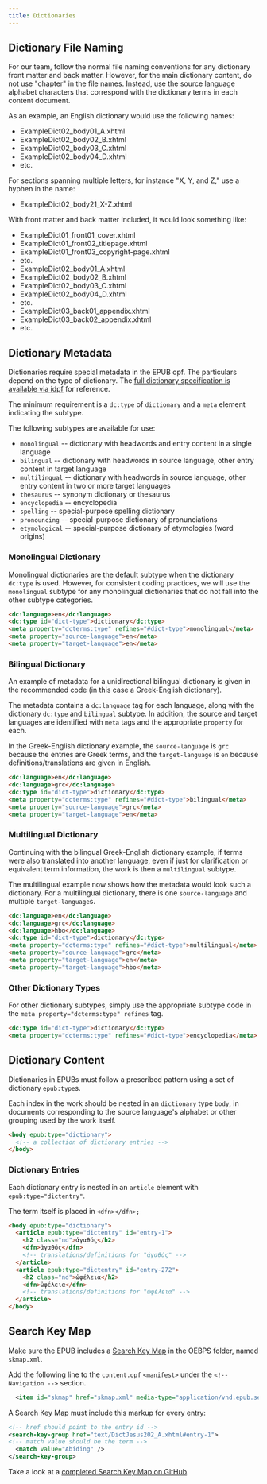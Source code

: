 ```yaml
---
title: Dictionaries
---
```


## Dictionary File Naming

For our team, follow the normal file naming conventions for any dictionary front matter and back matter. However, for the main dictionary content, do not use "chapter" in the file names. Instead, use the source language alphabet characters that correspond with the dictionary terms in each content document.

As an example, an English dictionary would use the following names:

* ExampleDict02\_body01\_A.xhtml
* ExampleDict02\_body02\_B.xhtml
* ExampleDict02\_body03\_C.xhtml
* ExampleDict02\_body04\_D.xhtml
* etc.

For sections spanning multiple letters, for instance "X, Y, and Z," use a hyphen in the name:

* ExampleDict02\_body21\_X-Z.xhtml


With front matter and back matter included, it would look something like:

* ExampleDict01\_front01\_cover.xhtml
* ExampleDict01\_front02\_titlepage.xhtml
* ExampleDict01\_front03\_copyright-page.xhtml
* etc.
* ExampleDict02\_body01\_A.xhtml
* ExampleDict02\_body02\_B.xhtml
* ExampleDict02\_body03\_C.xhtml
* ExampleDict02\_body04\_D.xhtml
* etc.
* ExampleDict03\_back01\_appendix.xhtml
* ExampleDict03\_back02\_appendix.xhtml
* etc.

## Dictionary Metadata

Dictionaries require special metadata in the EPUB opf. The particulars depend on the type of dictionary. The [full dictionary specification is available via idpf](http://www.idpf.org/epub/dict/epub-dict.html) for reference.

The minimum requirement is a `dc:type` of `dictionary` and a `meta` element indicating the subtype.

The following subtypes are available for use:

* `monolingual` -- dictionary with headwords and entry content in a single language
* `bilingual` -- dictionary with headwords in source language, other entry content in target language
* `multilingual` -- dictionary with headwords in source language, other entry content in two or more target languages
* `thesaurus` -- synonym dictionary or thesaurus
* `encyclopedia` -- encyclopedia
* `spelling` -- special-purpose spelling dictionary
* `pronouncing` -- special-purpose dictionary of pronunciations
* `etymological` -- special-purpose dictionary of etymologies (word origins)

### Monolingual Dictionary

Monolingual dictionaries are the default subtype when the dictionary `dc:type` is used. However, for consistent coding practices, we will use the `monolingual` subtype for any monolingual dictionaries that do not fall into the other subtype categories.

```html
<dc:language>en</dc:language>
<dc:type id="dict-type">dictionary</dc:type>
<meta property="dcterms:type" refines="#dict-type">monolingual</meta>
<meta property="source-language">en</meta>
<meta property="target-language">en</meta>
```

### Bilingual Dictionary

An example of metadata for a unidirectional bilingual dictionary is given in the recommended code (in this case a Greek-English dictionary).

The metadata contains a `dc:language` tag for each language, along with the dictionary `dc:type` and `bilingual` subtype. In addition, the source and target languages are identified with `meta` tags and the appropriate `property` for each.

In the Greek-English dictionary example, the `source-language` is `grc` because the entries are Greek terms, and the `target-language` is `en` because definitions/translations are given in English.

```html
<dc:language>en</dc:language>
<dc:language>grc</dc:language>
<dc:type id="dict-type">dictionary</dc:type>
<meta property="dcterms:type" refines="#dict-type">bilingual</meta>
<meta property="source-language">grc</meta>
<meta property="target-language">en</meta>
```

### Multilingual Dictionary

Continuing with the bilingual Greek-English dictionary example, if terms were also translated into another language, even if just for clarification or equivalent term information, the work is then a `multilingual` subtype.

The multilingual example now shows how the metadata would look such a dictionary. For a multilingual dictionary, there is one `source-language` and multiple `target-language`s.

```html
<dc:language>en</dc:language>
<dc:language>grc</dc:language>
<dc:language>hbo</dc:language>
<dc:type id="dict-type">dictionary</dc:type>
<meta property="dcterms:type" refines="#dict-type">multilingual</meta>
<meta property="source-language">grc</meta>
<meta property="target-language">en</meta>
<meta property="target-language">hbo</meta>
```

### Other Dictionary Types

For other dictionary subtypes, simply use the appropriate subtype code in the `meta property="dcterms:type" refines` tag.

```html
<dc:type id="dict-type">dictionary</dc:type>
<meta property="dcterms:type" refines="#dict-type">encyclopedia</meta>
```

## Dictionary Content

Dictionaries in EPUBs must follow a prescribed pattern using a set of dictionary `epub:type`s.

Each index in the work should be nested in an `dictionary` type `body`, in documents corresponding to the source language's alphabet or other grouping used by the work itself.

```html
<body epub:type="dictionary">
  <!-- a collection of dictionary entries -->
</body>
```

### Dictionary Entries

Each dictionary entry is nested in an `article` element with `epub:type="dictentry"`.

The term itself is placed in `<dfn></dfn>;`

```html
<body epub:type="dictionary">
  <article epub:type="dictentry" id="entry-1">
    <h2 class="nd">ἀγαθός</h2>
    <dfn>ἀγαθός</dfn>
    <!-- translations/definitions for "ἀγαθός" -->
  </article>
  <article epub:type="dictentry" id="entry-272">
    <h2 class="nd">ὠφέλεια</h2>
    <dfn>ὠφέλεια</dfn>
    <!-- translations/definitions for "ὠφέλεια" -->
  </article>
</body>
```

## Search Key Map

Make sure the EPUB includes a [Search Key Map](http://www.idpf.org/epub/dict/#sec-2.4) in the OEBPS folder, named `skmap.xml`.

Add the following line to the `content.opf` `<manifest>` under the `<!-- Navigation -->` section.

```xml
  <item id="skmap" href="skmap.xml" media-type="application/vnd.epub.search-key-map+xml" properties="search-key-map dictionary" />
```

A Search Key Map must include this markup for every entry:

```xml
<!-- href should point to the entry id -->
<search-key-group href="text/DictJesus202_A.xhtml#entry-1">
<!-- match value should be the term -->
  <match value="Abiding" />
</search-key-group>
```

Take a look at a [completed Search Key Map on GitHub](https://github.com/bhdirect-ebooks/9781462766512/blob/master/OEBPS/skmap.xml).
